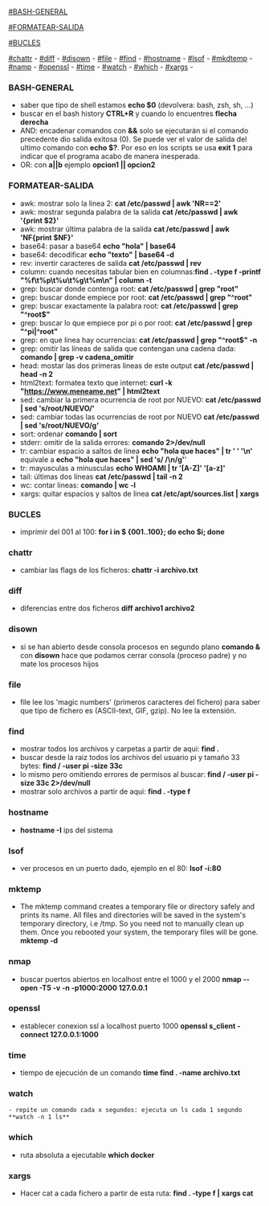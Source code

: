 [#BASH-GENERAL](#BASH-GENERAL)

[#FORMATEAR-SALIDA](#FORMATEAR-SALIDA)

[#BUCLES](#BUCLES)

[#chattr](#chattr) -
[#diff](#diff) -
[#disown](#diwown) -
[#file](#file) -
[#find](#find) -
[#hostname](#hostname) -
[#lsof](#lsof) -
[#mkdtemp](#mkdtemp) -
[#namp](#namp) -
[#openssl](#openssl) -
[#time](#time) -
[#watch](#watch) -
[#which](#which) -
[#xargs](#xargs) -

### BASH-GENERAL
  - saber que tipo de shell estamos **echo $0** (devolvera: bash, zsh, sh, ...)
  - buscar en el bash history **CTRL+R** y cuando lo encuentres **flecha derecha**
  - AND: encadenar comandos con **&&** solo se ejecutarán si el comando precedente dio salida exitosa (0). Se puede ver el valor de salida del ultimo comando con **echo $?**. Por eso en los scripts se usa **exit 1** para indicar que el programa acabo de manera inesperada.
  - OR: con **a||b** ejemplo **opcion1 || opcion2**

### FORMATEAR-SALIDA
  - awk: mostrar solo la linea 2: **cat /etc/passwd | awk 'NR==2'**
  - awk: mostrar segunda palabra de la salida **cat /etc/passwd | awk '{print $2}'**
  - awk: mostrar última palabra de la salida **cat /etc/passwd | awk 'NF{print $NF}'**
  - base64: pasar a base64 **echo "hola" | base64**
  - base64: decodificar **echo "texto" | base64 -d**
  - rev: invertir caracteres de salida **cat /etc/passwd | rev**
  - column: cuando necesitas tabular bien en columnas:**find . -type f -printf "%f\t%p\t%u\t%g\t%m\n" | column -t**
  - grep: buscar donde contenga root: **cat /etc/passwd | grep "root"**
  - grep: buscar donde empiece por root: **cat /etc/passwd | grep "^root"**
  - grep: buscar exactamente la palabra root: **cat /etc/passwd | grep "^root$"**
  - grep: buscar lo que empiece por pi o por root: **cat /etc/passwd | grep "^pi\|^root"**
  - grep: en que linea hay ocurrencias: **cat /etc/passwd | grep "^root$" -n**
  - grep: omitir las líneas de salida que contengan una cadena dada: **comando | grep -v cadena_omitir**
  - head: mostar las dos primeras lineas de este output **cat /etc/passwd | head -n 2**
  - html2text: formatea texto que internet: **curl -k "https://www.meneame.net" | html2text**
  - sed: cambiar la primera ocurrencia de root por NUEVO: **cat /etc/passwd | sed 's/root/NUEVO/'**
  - sed: cambiar todas las ocurrencias de root por NUEVO **cat /etc/passwd | sed 's/root/NUEVO/g'**
  - sort: ordenar **comando | sort**
  - stderr: omitir de la salida errores: **comando 2>/dev/null**
  - tr: cambiar espacio a saltos de linea **echo "hola que haces" | tr ' ' '\n'** equivale a **echo "hola que haces" | sed 's/ /\n/g'**'
  - tr: mayusculas a minusculas **echo WHOAMI | tr '[A-Z]' '[a-z]'**
  - tail: últimas dos líneas **cat /etc/passwd | tail -n 2**
  - wc: contar lineas: **comando | wc -l**
  - xargs: quitar espacios y saltos de linea **cat /etc/apt/sources.list | xargs**

### BUCLES
  - imprimir del 001 al 100: **for i in $ {001..100}; do echo $i; done**


### chattr
  - cambiar las flags de los ficheros: **chattr -i archivo.txt**

### diff
  - diferencias entre dos ficheros **diff archivo1 archivo2**

### disown
  - si se han abierto desde consola procesos en segundo plano **comando &** con **disown** hace que podamos cerrar consola (proceso padre) y no mate los procesos hijos

### file
  - file lee los 'magic numbers' (primeros caracteres del fichero) para saber que tipo de fichero es (ASCII-text, GIF, gzip). No lee la extensión.

### find
  - mostrar todos los archivos y carpetas a partir de aqui: **find .**
  - buscar desde la raiz todos los archivos del usuario pi y tamaño 33 bytes: **find / -user pi -size 33c**
  - lo mismo pero omitiendo errores de permisos al buscar: **find / -user pi -size 33c 2>/dev/null**
  - mostrar solo archivos a partir de aqui: **find . -type f**

### hostname
  - **hostname -I** ips del sistema

### lsof
  - ver procesos en un puerto dado, ejemplo en el 80: **lsof -i:80**

### mktemp
  - The mktemp command creates a temporary file or directory safely and prints its name. All files and directories will be saved in the system's temporary directory, i.e /tmp. So you need not to manually clean up them. Once you rebooted your system, the temporary files will be gone. **mktemp -d**

### nmap
  - buscar puertos abiertos en localhost entre el 1000 y el 2000 **nmap --open -T5 -v -n -p1000:2000 127.0.0.1**

### openssl
  - establecer conexion ssl a localhost puerto 1000 **openssl s_client -connect 127.0.0.1:1000**

### time
  - tiempo de ejecución de un comando **time find . -name archivo.txt**

### watch
    - repite un comando cada x segundos: ejecuta un ls cada 1 segundo **watch -n 1 ls**

### which
  - ruta absoluta a ejecutable **which docker**

### xargs
  - Hacer cat a cada fichero a partir de esta ruta: **find . -type f | xargs cat**
